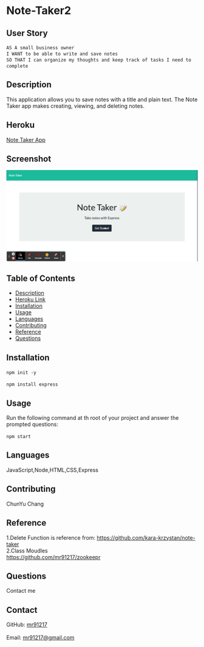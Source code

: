# Note-Taker2

## User Story
  
```
AS A small business owner
I WANT to be able to write and save notes
SO THAT I can organize my thoughts and keep track of tasks I need to complete

```

## Description
  This application allows you to save notes with a title and plain text. The Note Taker app makes creating, viewing, and deleting notes.
## Heroku 
[Note Taker App](https://secure-temple-27140.herokuapp.com/)
## Screenshot
![Note-Taker](./src/gif_1628480140.GIF)
## Table of Contents
- [Description](#description)
- [Heroku Link](#Heroku)
- [Installation](#installation)
- [Usage](#usage)
- [Languages](#languages)
- [Contributing](#contributing)
- [Reference](#reference)
- [Questions](#questions)
## Installation
  `npm init -y`
  
  `npm install express`
## Usage
  Run the following command at th root of your project and answer the prompted questions:<br />

  `npm start`

  
## Languages
  JavaScript,Node,HTML,CSS,Express
## Contributing
  ChunYu Chang
## Reference
  1.Delete Function is reference from:
  https://github.com/kara-krzystan/note-taker <br />
  2.Class Moudles <br />
  https://github.com/mr91217/zookeepr<br />
## Questions
 Contact me<br />

## Contact
GitHub: [mr91217](https://github.com/mr91217)<br />
<br />
Email: mr91217@gmail.com<br />
<br />